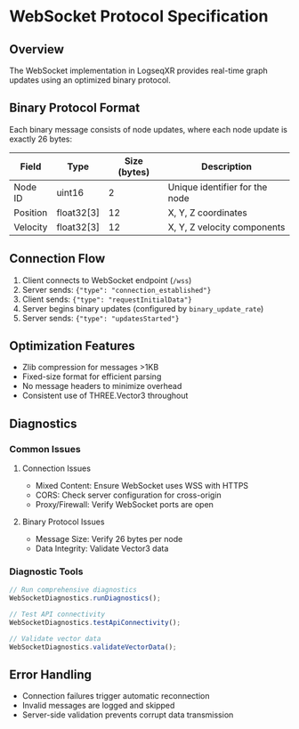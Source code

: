 # WebSocket Protocol Specification

## Overview
The WebSocket implementation in LogseqXR provides real-time graph updates using an optimized binary protocol.

## Binary Protocol Format

Each binary message consists of node updates, where each node update is exactly 26 bytes:

| Field    | Type      | Size (bytes) | Description                       |
|----------|-----------|--------------|-----------------------------------|
| Node ID  | uint16    | 2            | Unique identifier for the node    |
| Position | float32[3]| 12           | X, Y, Z coordinates               |
| Velocity | float32[3]| 12           | X, Y, Z velocity components       |

## Connection Flow

1. Client connects to WebSocket endpoint (`/wss`)
2. Server sends: `{"type": "connection_established"}`
3. Client sends: `{"type": "requestInitialData"}`
4. Server begins binary updates (configured by `binary_update_rate`)
5. Server sends: `{"type": "updatesStarted"}`

## Optimization Features

- Zlib compression for messages >1KB
- Fixed-size format for efficient parsing
- No message headers to minimize overhead
- Consistent use of THREE.Vector3 throughout

## Diagnostics

### Common Issues

1. Connection Issues
   - Mixed Content: Ensure WebSocket uses WSS with HTTPS
   - CORS: Check server configuration for cross-origin
   - Proxy/Firewall: Verify WebSocket ports are open

2. Binary Protocol Issues
   - Message Size: Verify 26 bytes per node
   - Data Integrity: Validate Vector3 data

### Diagnostic Tools

```typescript
// Run comprehensive diagnostics
WebSocketDiagnostics.runDiagnostics();

// Test API connectivity
WebSocketDiagnostics.testApiConnectivity();

// Validate vector data
WebSocketDiagnostics.validateVectorData();
```

## Error Handling

- Connection failures trigger automatic reconnection
- Invalid messages are logged and skipped
- Server-side validation prevents corrupt data transmission